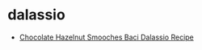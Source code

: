 # dalassio

 * [Chocolate Hazelnut Smooches Baci Dalassio Recipe](index/c/chocolate-hazelnut-smooches-baci-dalassio-recipe.json)
